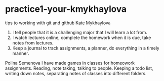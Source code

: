 # practice1-your-kmykhaylova
tips to working with git and github
Kate Mykhaylova
1. I tell people that it is a challenging major that I will learn a lot from.
2. I watch lectures online, complete the homework when it is due, take notes from lectures.
3. Keep a journal to track assignments, a planner, do everything in a timely manner.


Polina Semenova I have made games in classes for homeowork assignments. Reading, note taking, talking to people. Keeping a todo list, writing down notes, separating notes of classes into different folders.


